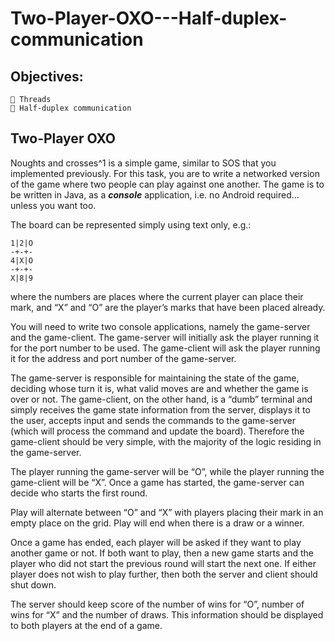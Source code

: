 # Two-Player-OXO---Half-duplex-communication

## Objectives:

```
 Threads
 Half-duplex communication
```

## Two-Player OXO

Noughts and crosses^1 is a simple game, similar to SOS that you implemented previously. For this
task, you are to write a networked version of the game where two people can play against one
another. The game is to be written in Java, as a **_console_** application, i.e. no Android required... unless
you want too.

The board can be represented simply using text only, e.g.:

```
1|2|O
-+-+-
4|X|O
-+-+-
X|8|9
```

where the numbers are places where the current player can place their mark, and “X” and “O” are
the player’s marks that have been placed already.

You will need to write two console applications, namely the game-server and the game-client. The
game-server will initially ask the player running it for the port number to be used. The game-client
will ask the player running it for the address and port number of the game-server.

The game-server is responsible for maintaining the state of the game, deciding whose turn it is, what
valid moves are and whether the game is over or not. The game-client, on the other hand, is a
“dumb” terminal and simply receives the game state information from the server, displays it to the
user, accepts input and sends the commands to the game-server (which will process the command
and update the board). Therefore the game-client should be very simple, with the majority of the
logic residing in the game-server.

The player running the game-server will be “O”, while the player running the game-client will be “X”.
Once a game has started, the game-server can decide who starts the first round.

Play will alternate between “O” and “X” with players placing their mark in an empty place on the
grid. Play will end when there is a draw or a winner.

Once a game has ended, each player will be asked if they want to play another game or not. If both
want to play, then a new game starts and the player who did not start the previous round will start
the next one. If either player does not wish to play further, then both the server and client should
shut down.

The server should keep score of the number of wins for “O”, number of wins for “X” and the number
of draws. This information should be displayed to both players at the end of a game.
